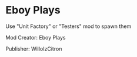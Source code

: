 # Eboy Plays

Use "Unit Factory" or "Testers" mod to spawn them

Mod Creator: Eboy Plays

Publisher: WilloIzCitron
